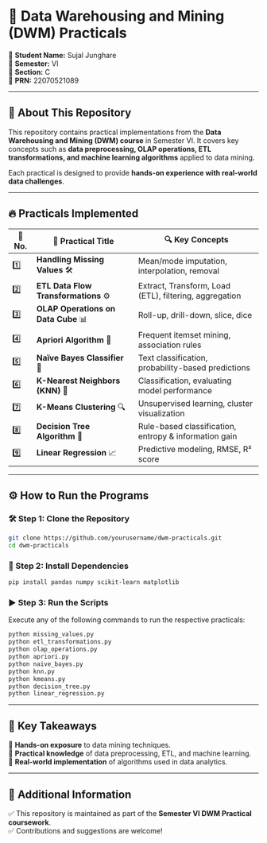 # 🚀 Data Warehousing and Mining (DWM) Practicals  

🔹 **Student Name:** Sujal Junghare  
🔹 **Semester:** VI  
🔹 **Section:** C  
🔹 **PRN:** 22070521089  

---

## 📌 About This Repository  
This repository contains practical implementations from the **Data Warehousing and Mining (DWM) course** in Semester VI. It covers key concepts such as **data preprocessing, OLAP operations, ETL transformations, and machine learning algorithms** applied to data mining.  

Each practical is designed to provide **hands-on experience with real-world data challenges**.  

---

## 🔥 Practicals Implemented  

| 🔢 No. | 📌 Practical Title | 🔍 Key Concepts |
|--------|------------------|---------------|
| 1️⃣ | **Handling Missing Values** 🛠️ | Mean/mode imputation, interpolation, removal |
| 2️⃣ | **ETL Data Flow Transformations** ⚙️ | Extract, Transform, Load (ETL), filtering, aggregation |
| 3️⃣ | **OLAP Operations on Data Cube** 📊 | Roll-up, drill-down, slice, dice |
| 4️⃣ | **Apriori Algorithm** 🛒 | Frequent itemset mining, association rules |
| 5️⃣ | **Naïve Bayes Classifier** 🤖 | Text classification, probability-based predictions |
| 6️⃣ | **K-Nearest Neighbors (KNN)** 📌 | Classification, evaluating model performance |
| 7️⃣ | **K-Means Clustering** 🔍 | Unsupervised learning, cluster visualization |
| 8️⃣ | **Decision Tree Algorithm** 🌲 | Rule-based classification, entropy & information gain |
| 9️⃣ | **Linear Regression** 📈 | Predictive modeling, RMSE, R² score |

---

## ⚙️ How to Run the Programs  

### 🛠️ Step 1: Clone the Repository  
```bash
git clone https://github.com/yourusername/dwm-practicals.git
cd dwm-practicals
```  

### 🔗 Step 2: Install Dependencies  
```bash
pip install pandas numpy scikit-learn matplotlib
```  

### ▶️ Step 3: Run the Scripts  
Execute any of the following commands to run the respective practicals:  
```bash
python missing_values.py
python etl_transformations.py
python olap_operations.py
python apriori.py
python naive_bayes.py
python knn.py
python kmeans.py
python decision_tree.py
python linear_regression.py
```  

---

## 🎯 Key Takeaways  
📌 **Hands-on exposure** to data mining techniques.  
📌 **Practical knowledge** of data preprocessing, ETL, and machine learning.  
📌 **Real-world implementation** of algorithms used in data analytics.  

---

## 📢 Additional Information  
✅ This repository is maintained as part of the **Semester VI DWM Practical coursework**.  
✅ Contributions and suggestions are welcome!  

